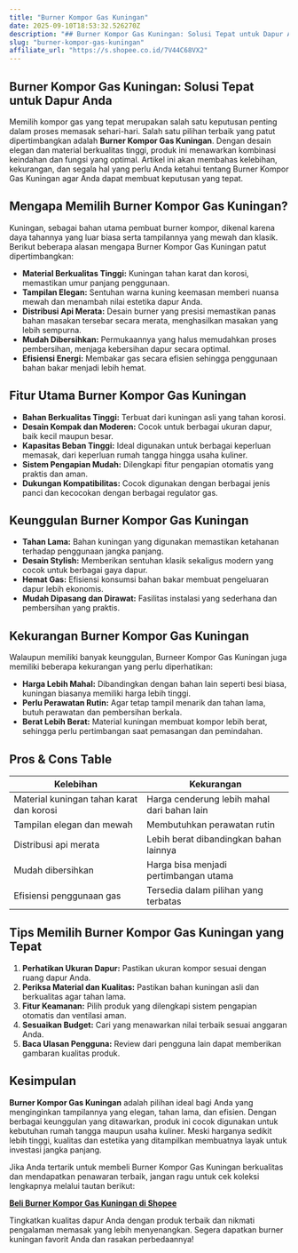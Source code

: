 ```yaml
---
title: "Burner Kompor Gas Kuningan"
date: 2025-09-10T18:53:32.526270Z
description: "## Burner Kompor Gas Kuningan: Solusi Tepat untuk Dapur Anda..."
slug: "burner-kompor-gas-kuningan"
affiliate_url: "https://s.shopee.co.id/7V44C68VX2"
---
```

## Burner Kompor Gas Kuningan: Solusi Tepat untuk Dapur Anda

Memilih kompor gas yang tepat merupakan salah satu keputusan penting dalam proses memasak sehari-hari. Salah satu pilihan terbaik yang patut dipertimbangkan adalah **Burner Kompor Gas Kuningan**. Dengan desain elegan dan material berkualitas tinggi, produk ini menawarkan kombinasi keindahan dan fungsi yang optimal. Artikel ini akan membahas kelebihan, kekurangan, dan segala hal yang perlu Anda ketahui tentang Burner Kompor Gas Kuningan agar Anda dapat membuat keputusan yang tepat.

## Mengapa Memilih Burner Kompor Gas Kuningan?

Kuningan, sebagai bahan utama pembuat burner kompor, dikenal karena daya tahannya yang luar biasa serta tampilannya yang mewah dan klasik. Berikut beberapa alasan mengapa Burner Kompor Gas Kuningan patut dipertimbangkan:

- **Material Berkualitas Tinggi:** Kuningan tahan karat dan korosi, memastikan umur panjang penggunaan.
- **Tampilan Elegan:** Sentuhan warna kuning keemasan memberi nuansa mewah dan menambah nilai estetika dapur Anda.
- **Distribusi Api Merata:** Desain burner yang presisi memastikan panas bahan masakan tersebar secara merata, menghasilkan masakan yang lebih sempurna.
- **Mudah Dibersihkan:** Permukaannya yang halus memudahkan proses pembersihan, menjaga kebersihan dapur secara optimal.
- **Efisiensi Energi:** Membakar gas secara efisien sehingga penggunaan bahan bakar menjadi lebih hemat.

## Fitur Utama Burner Kompor Gas Kuningan

- **Bahan Berkualitas Tinggi:** Terbuat dari kuningan asli yang tahan korosi.
- **Desain Kompak dan Moderen:** Cocok untuk berbagai ukuran dapur, baik kecil maupun besar.
- **Kapasitas Beban Tinggi:** Ideal digunakan untuk berbagai keperluan memasak, dari keperluan rumah tangga hingga usaha kuliner.
- **Sistem Pengapian Mudah:** Dilengkapi fitur pengapian otomatis yang praktis dan aman.
- **Dukungan Kompatibilitas:** Cocok digunakan dengan berbagai jenis panci dan kecocokan dengan berbagai regulator gas.

## Keunggulan Burner Kompor Gas Kuningan

- **Tahan Lama:** Bahan kuningan yang digunakan memastikan ketahanan terhadap penggunaan jangka panjang.
- **Desain Stylish:** Memberikan sentuhan klasik sekaligus modern yang cocok untuk berbagai gaya dapur.
- **Hemat Gas:** Efisiensi konsumsi bahan bakar membuat pengeluaran dapur lebih ekonomis.
- **Mudah Dipasang dan Dirawat:** Fasilitas instalasi yang sederhana dan pembersihan yang praktis.

## Kekurangan Burner Kompor Gas Kuningan

Walaupun memiliki banyak keunggulan, Burneer Kompor Gas Kuningan juga memiliki beberapa kekurangan yang perlu diperhatikan:

- **Harga Lebih Mahal:** Dibandingkan dengan bahan lain seperti besi biasa, kuningan biasanya memiliki harga lebih tinggi.
- **Perlu Perawatan Rutin:** Agar tetap tampil menarik dan tahan lama, butuh perawatan dan pembersihan berkala.
- **Berat Lebih Berat:** Material kuningan membuat kompor lebih berat, sehingga perlu pertimbangan saat pemasangan dan pemindahan.

## Pros & Cons Table

| Kelebihan                                    | Kekurangan                                    |
|----------------------------------------------|----------------------------------------------|
| Material kuningan tahan karat dan korosi   | Harga cenderung lebih mahal dari bahan lain |
| Tampilan elegan dan mewah                   | Membutuhkan perawatan rutin                |
| Distribusi api merata                       | Lebih berat dibandingkan bahan lainnya   |
| Mudah dibersihkan                          | Harga bisa menjadi pertimbangan utama     |
| Efisiensi penggunaan gas                   | Tersedia dalam pilihan yang terbatas      |

## Tips Memilih Burner Kompor Gas Kuningan yang Tepat

1. **Perhatikan Ukuran Dapur:** Pastikan ukuran kompor sesuai dengan ruang dapur Anda.
2. **Periksa Material dan Kualitas:** Pastikan bahan kuningan asli dan berkualitas agar tahan lama.
3. **Fitur Keamanan:** Pilih produk yang dilengkapi sistem pengapian otomatis dan ventilasi aman.
4. **Sesuaikan Budget:** Cari yang menawarkan nilai terbaik sesuai anggaran Anda.
5. **Baca Ulasan Pengguna:** Review dari pengguna lain dapat memberikan gambaran kualitas produk.

## Kesimpulan

**Burner Kompor Gas Kuningan** adalah pilihan ideal bagi Anda yang menginginkan tampilannya yang elegan, tahan lama, dan efisien. Dengan berbagai keunggulan yang ditawarkan, produk ini cocok digunakan untuk kebutuhan rumah tangga maupun usaha kuliner. Meski harganya sedikit lebih tinggi, kualitas dan estetika yang ditampilkan membuatnya layak untuk investasi jangka panjang.

Jika Anda tertarik untuk membeli Burner Kompor Gas Kuningan berkualitas dan mendapatkan penawaran terbaik, jangan ragu untuk cek koleksi lengkapnya melalui tautan berikut:

[**Beli Burner Kompor Gas Kuningan di Shopee**](https://s.shopee.co.id/7V44C68VX2)

Tingkatkan kualitas dapur Anda dengan produk terbaik dan nikmati pengalaman memasak yang lebih menyenangkan. Segera dapatkan burner kuningan favorit Anda dan rasakan perbedaannya!